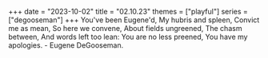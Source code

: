 +++
date = "2023-10-02"
title = "02.10.23"
themes = ["playful"]
series = ["degooseman"]
+++
You've been Eugene'd,
My hubris and spleen,
Convict me as mean,
So here we convene,
About fields ungreened,
The chasm between,
And words left too lean:
You are no less preened,
You have my apologies.
\- Eugene DeGooseman.
